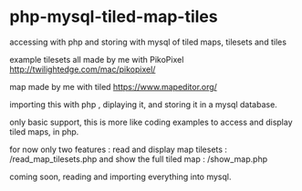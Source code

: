 # php-mysql-tiled-map-tiles
accessing with php and storing with mysql of tiled maps, tilesets and tiles

example tilesets all made by me with PikoPixel
http://twilightedge.com/mac/pikopixel/

map made by me with tiled
https://www.mapeditor.org/

importing this with php , diplaying it, and storing it in a mysql database.

only basic support, this is more like coding examples to access and display tiled maps, in php.

for now only two features : 
read and display map tilesets : 
/read_map_tilesets.php
and show the full tiled map : 
/show_map.php

coming soon, reading and importing everything into mysql.
